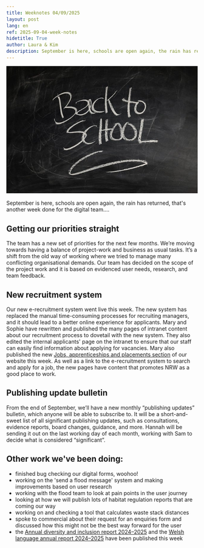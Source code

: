 ```yaml
---
title: Weeknotes 04/09/2025
layout: post
lang: en
ref: 2025-09-04-week-notes
hidetitle: True
author: Laura & Kim
description: September is here, schools are open again, the rain has returned, that's another week done for the digital team....
---
```


![Blackboard with 'back to school' written on it](https://github.com/nrw-digital/week-notes/blob/229df401b1b2989356a11e7b4d787608f3c42c58/images/04-09-2025-001.jpg?raw=true)

September is here, schools are open again, the rain has returned, that's another week done for the digital team....

## Getting our priorities straight 

The team has a new set of priorities for the next few months. We’re moving towards having a balance of project-work and business as usual tasks. It’s a shift from the old way of working where we tried to manage many conflicting organisational demands. Our team has decided on the scope of the project work and it is based on evidenced user needs, research, and team feedback. 
	
## New recruitment system

Our new e-recruitment system went live this week. The new system has replaced the manual time-consuming processes for recruiting managers, and it should lead to a better online experience for applicants. Mary and Sophie have rewritten and published the many pages of intranet content about our recruitment process to dovetail with the new system. They also edited the internal applicants' page on the intranet to ensure that our staff can easily find information about applying for vacancies. Mary also published the new [Jobs, apprenticeships and placements section](https://naturalresources.wales/about-us/jobs-apprenticeships-and-placements/?lang=en) of our website this week. As well as a link to the e-recruitment system to search and apply for a job, the new pages have content that promotes NRW as a good place to work.
	
## Publishing update bulletin

From the end of September, we’ll have a new monthly “publishing updates” bulletin, which anyone will be able to subscribe to. It will be a short-and-sweet list of all significant publishing updates, such as consultations, evidence reports, board changes, guidance, and more. Hannah will be sending it out on the last working day of each month, working with Sam to decide what is considered “significant”.
	
## Other work we've been doing:
	
+ finished bug checking our digital forms, woohoo!
+ working on the 'send a flood message' system and making improvements based on user research 
+ working with the flood team to look at pain points in the user journey
+ looking at how we will publish lots of habitat regulation reports that are coming our way
+ working on and checking a tool that calculates waste stack distances
+ spoke to commercial about their request for an enquiries form and discussed how this might not be the best way forward for the user
+ the [Annual diversity and inclusion report 2024–2025](https://naturalresources.wales/about-us/how-we-are-performing/annual-diversity-and-inclusion-report-2024-2025/?lang=en) and the [Welsh language annual report 2024–2025](https://naturalresources.wales/about-us/what-we-do/strategies-plans-and-policies/working-to-the-welsh-language-standards/welsh-language-annual-report-2024-2025/?lang=en) have been published this week
